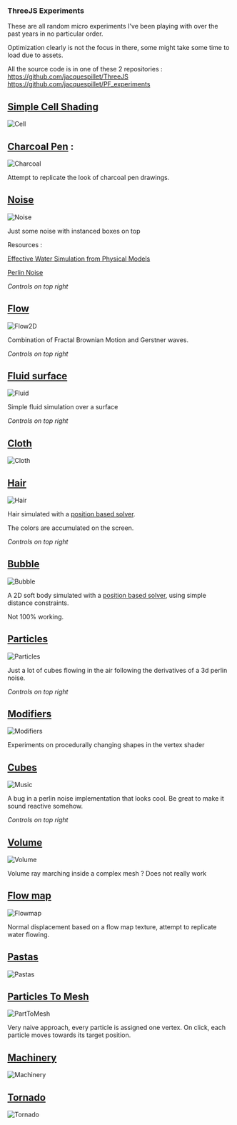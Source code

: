 
###  ThreeJS Experiments

These are all random micro experiments I've been playing with over the past years in no particular order.

Optimization clearly is not the focus in there, some might take some time to load due to assets.

All the source code is in one of these 2 repositories :
https://github.com/jacquespillet/ThreeJS
https://github.com/jacquespillet/PF_experiments


## [Simple Cell Shading](Threejs/CellShading/CellShading.html)

![Cell](Images/Threejs/Cell.PNG)

## [Charcoal Pen](Threejs/Charcoal/Index.html) : 

![Charcoal](Images/Threejs/Charcoal.PNG)

Attempt to replicate the look of charcoal pen drawings.

## [Noise](Threejs/Flow2D/Index.html)

![Noise](Images/Threejs/Noise.PNG)

Just some noise with instanced boxes on top

Resources : 

[Effective Water Simulation from Physical Models](https://developer.nvidia.com/gpugems/gpugems/part-i-natural-effects/chapter-1-effective-water-simulation-physical-models)

[Perlin Noise](https://catlikecoding.com/unity/tutorials/noise/)

*Controls on top right*

## [Flow](Threejs/Flow/index.html)

![Flow2D](Images/Threejs/Flow2D.PNG)

Combination of Fractal Brownian Motion and Gerstner waves.

*Controls on top right*

## [Fluid surface](Threejs/Fluid/index.html)

![Fluid](Images/Threejs/Fluid.PNG)

Simple fluid simulation over a surface

*Controls on top right*

## [Cloth](Threejs/Cloth/index.html)

![Cloth](Images/Threejs/Cloth.PNG)

## [Hair](Threejs/Hair/Index.html)

![Hair](Images/Threejs/Hair.PNG)

Hair simulated with a [position based solver](https://link.springer.com/referenceworkentry/10.1007%2F978-3-319-08234-9_92-1).

The colors are accumulated on the screen.

*Controls on top right*

## [Bubble](Threejs/Bubbles/Index.html)

![Bubble](Images/Threejs/Bubble.PNG)

A 2D soft body simulated with a [position based solver](https://link.springer.com/referenceworkentry/10.1007%2F978-3-319-08234-9_92-1), using simple distance constraints.

Not 100% working.

## [Particles](Threejs/Instances/Index.html)

![Particles](Images/Threejs/Particles.PNG)

Just a lot of cubes flowing in the air following the derivatives of a 3d perlin noise.

*Controls on top right*

## [Modifiers](Threejs/Modifiers/index.html)

![Modifiers](Images/Threejs/Modifiers.PNG)

Experiments on procedurally changing shapes in the vertex shader

## [Cubes](Threejs/Music/Index.html)

![Music](Images/Threejs/Music.PNG)

A bug in a perlin noise implementation that looks cool.
Be great to make it sound reactive somehow.

*Controls on top right*

## [Volume](Threejs/Volume/Index.html)

![Volume](Images/Threejs/Cloud.PNG)

Volume ray marching inside a complex mesh ?  Does not really work

## [Flow map](https://jacquespillet.github.io/ThreeJS/scene4.html)

![Flowmap](Images/Threejs/Flowmap.PNG)

Normal displacement based on a flow map texture, attempt to replicate water flowing.

## [Pastas](https://jacquespillet.github.io/ThreeJS/scene5.html)

![Pastas](Images/Threejs/Pastas.PNG)

## [Particles To Mesh](https://jacquespillet.github.io/ThreeJS/scene6.html)

![PartToMesh](Images/Threejs/PartToMesh.PNG)

Very naive approach, every particle is assigned one vertex. On click, each particle moves towards its target position.

## [Machinery](https://jacquespillet.github.io/ThreeJS/scene7.html)

![Machinery](Images/Threejs/Machinery.PNG)

## [Tornado](https://jacquespillet.github.io/ThreeJS/scene12.html)

![Tornado](Images/Threejs/Tornado.PNG)

